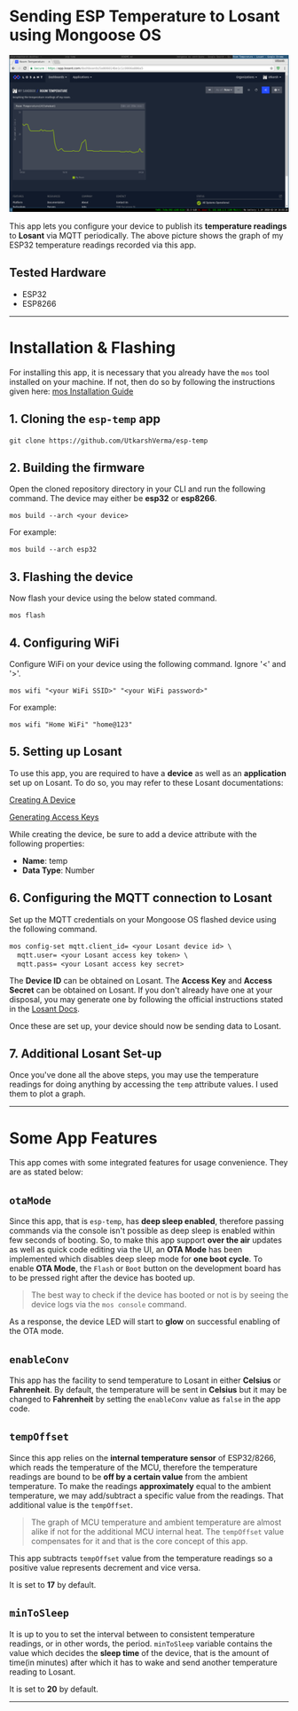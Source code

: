 #  Sending ESP Temperature to Losant using Mongoose OS

![My Graph](/graph.png)

This app lets you configure your device to publish its **temperature readings** to **Losant** via MQTT periodically. The above picture shows the graph of my ESP32 temperature readings recorded via this app.

## Tested Hardware
- ESP32
- ESP8266

---

# Installation & Flashing

For installing this app, it is necessary that you already have the `mos` tool installed on your machine. If not, then do so by following the instructions given here: [mos Installation Guide](https://mongoose-os.com/software.html)

## 1. Cloning the `esp-temp` app
```
git clone https://github.com/UtkarshVerma/esp-temp
```

## 2. Building the firmware
Open the cloned repository directory in your CLI and run the following command. The device may either be **esp32** or **esp8266**.
```
mos build --arch <your device> 
```
For example:
```
mos build --arch esp32
```

## 3. Flashing the device
Now flash your device using the below stated command.
```
mos flash 
```

## 4. Configuring WiFi
Configure WiFi on your device using the following command. Ignore '<' and '>'.
```
mos wifi "<your WiFi SSID>" "<your WiFi password>"
```
For example:
```
mos wifi "Home WiFi" "home@123"
```

## 5. Setting up Losant
To use this app, you are required to have a **device** as well as an **application** set up on Losant. To do so, you may refer to these Losant documentations:

[Creating A Device](https://docs.losant.com/devices/overview/)

[Generating Access Keys](https://docs.losant.com/applications/access-keys/)

While creating the device, be sure to add a device attribute with the following properties:
- **Name**: temp
- **Data Type**: Number

## 6. Configuring the MQTT connection to Losant
Set up the MQTT credentials on your Mongoose OS flashed device using the following command.
```
mos config-set mqtt.client_id= <your Losant device id> \
  mqtt.user= <your Losant access key token> \
  mqtt.pass= <your Losant access key secret>
```  
The **Device ID** can be obtained on Losant. 
The **Access Key** and **Access Secret** can be obtained on Losant. If you don't already have one at your disposal, you may generate one by following the official instructions stated in the [Losant Docs](https://docs.losant.com/applications/access-keys/).

Once these are set up, your device should now be sending data to Losant.

## 7. Additional Losant Set-up
Once you've done all the above steps, you may use the temperature readings for doing anything by accessing the `temp` attribute values. I used them to plot a graph.

---

# Some App Features

This app comes with some integrated features for usage convenience. They are as stated below:

## `otaMode`

Since this app, that is `esp-temp`, has **deep sleep enabled**, therefore passing commands via the console isn't possible as deep sleep is enabled within few seconds of booting. So, to make this app support **over the air** updates as well as quick code editing via the UI, an **OTA Mode** has been implemented which disables deep sleep mode for **one boot cycle**. 
To enable **OTA Mode**, the `Flash` or `Boot` button on the development board has to be pressed right after the device has booted up. 

> The best way to check if the device has booted or not is by seeing the device logs via the `mos console` command.

As a response, the device LED will start to **glow** on successful enabling of the OTA mode.

## `enableConv`
This app has the facility to send temperature to Losant in either **Celsius** or **Fahrenheit**. By default, the temperature will be sent in **Celsius** but it may be changed to **Fahrenheit** by setting the `enableConv` value as `false` in the app code.


## `tempOffset`
Since this app relies on the **internal temperature sensor** of ESP32/8266, which reads the temperature of the MCU, therefore the temperature readings are bound to be **off by a certain value** from the ambient temperature. To make the readings **approximately** equal to the ambient temperature, we may add/subtract a specific value from the readings. That additional value is the `tempOffset`.

> The graph of MCU temperature and ambient temperature are almost alike if not for the additional MCU internal heat. The `tempOffset` value compensates for it and that is the core concept of this app.

This app subtracts `tempOffset` value from the temperature readings so a positive value represents decrement and vice versa.

It is set to **17** by default.

## `minToSleep` 
It is up to you to set the interval between to consistent temperature readings, or in other words, the period. `minToSleep` variable contains the value which decides the **sleep time** of the device, that is the amount of time(in minutes) after which it has to wake and send another temperature reading to Losant.

It is set to **20** by default.

---
